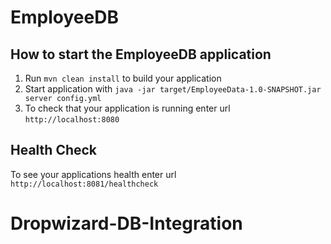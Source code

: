 # EmployeeDB

How to start the EmployeeDB application
---

1. Run `mvn clean install` to build your application
1. Start application with `java -jar target/EmployeeData-1.0-SNAPSHOT.jar server config.yml`
1. To check that your application is running enter url `http://localhost:8080`

Health Check
---

To see your applications health enter url `http://localhost:8081/healthcheck`
# Dropwizard-DB-Integration
